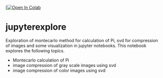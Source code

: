 [[![Open In Colab](https://colab.research.google.com/assets/colab-badge.svg)](https://colab.research.google.com/github/rameshputalapattu/jupyterexplore/blob/master/jupyter_interactive_environment_exploration.ipynb)

# jupyterexplore
Exploration of montecarlo method for calculation of Pi, svd for compression of images and some visualization in jupyter notebooks.
This notebook explores the following topics.
- Montecarlo calculation of Pi
- image compression of gray scale images using svd
- image compression of color images using svd
